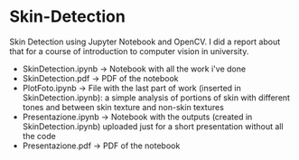 # Skin-Detection
Skin Detection using Jupyter Notebook and OpenCV. 
I did a report about that for a course of introduction to computer vision in university.

- SkinDetection.ipynb -> Notebook with all the work i've done </br>
- SkinDetection.pdf -> PDF of the notebook </br>
- PlotFoto.ipynb -> File with the last part of work (inserted in SkinDetection.ipynb): a simple analysis of portions of skin with different tones and between skin texture and non-skin textures </br>
- Presentazione.ipynb -> Notebook with the outputs (created in SkinDetection.ipynb) uploaded just for a short presentation without all the code </br>
- Presentazione.pdf -> PDF of the notebook
